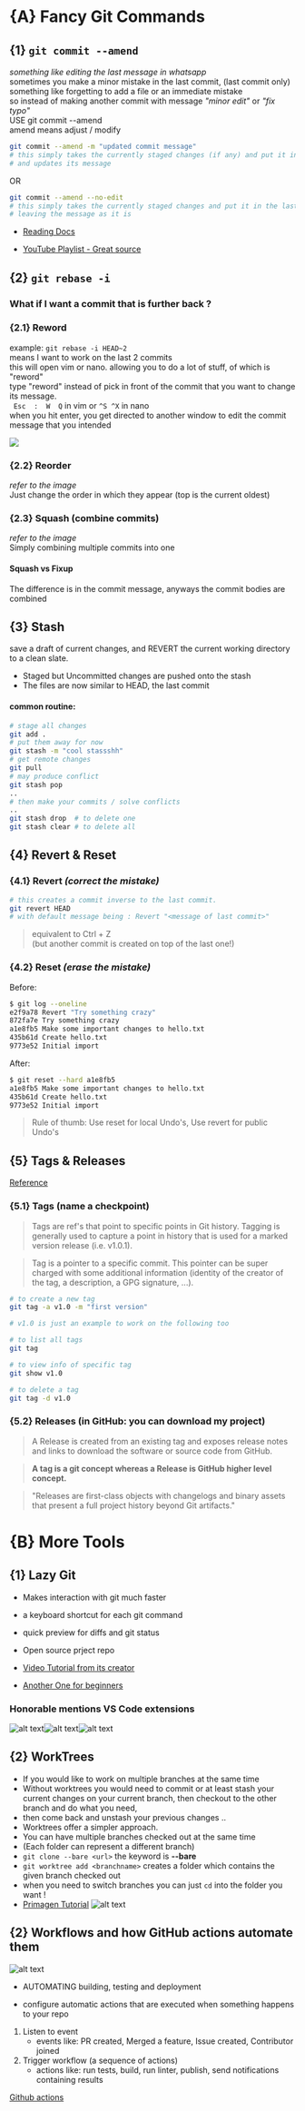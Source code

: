 # {A} Fancy Git Commands

## {1} `git commit --amend `
_something like editing the last message in whatsapp_ <br>
sometimes you make a minor mistake in the last commit, (last commit only) <br>
something like forgetting to add a file or an immediate mistake<br>
so instead of making another commit with message _"minor edit"_ or _"fix typo"_ <br>
USE git commit --amend <br>
amend means adjust / modify

```bash
git commit --amend -m "updated commit message"
# this simply takes the currently staged changes (if any) and put it in the last commmit,
# and updates its message
```
OR
```bash
git commit --amend --no-edit
# this simply takes the currently staged changes and put it in the last commmit
# leaving the message as it is
```
- <a href="https://www.atlassian.com/git/tutorials/rewriting-history#:~:text=Changing%20the%20Last%20Commit%3A%20git,creating%20an%20entirely%20new%20commit.">Reading Docs</a>

- [YouTube Playlist - Great source](https://youtube.com/playlist?list=PLfU9XN7w4tFzW200TaCP1W9RTE8jRSHU5&si=l7Rlfs2JWvgHhnb-)


## {2} `git rebase -i `
### What if I want a commit that is further back ?
### {2.1} Reword
example: 
` git rebase -i HEAD~2 ` <br>
means I want to work on the last 2 commits <br>
this will open vim or nano. allowing you to do a lot of stuff, of which is "reword" <br>
type "reword" instead of pick in front of the commit that you want to change its message. <br>
` Esc  :  W  Q` in vim or `^S ^X` in nano<br> 
when you hit enter, you get directed to another window to edit the commit message that you intended

<img src="rebase_show.png">


### {2.2} Reorder
_refer to the image_ <br>
Just change the order in which they appear (top is the current oldest) 

### {2.3} Squash (combine commits)
_refer to the image_ <br>
Simply combining multiple commits into one
#### Squash vs Fixup
The difference is in the commit message, anyways the commit bodies are combined


## {3} Stash
save a draft of current changes, and REVERT the current working directory to a clean slate.
* Staged but Uncommitted changes are pushed onto the stash
* The files are now similar to HEAD, the last commit

#### common routine:
```bash
# stage all changes
git add . 
# put them away for now
git stash -m "cool stassshh" 
# get remote changes
git pull 
# may produce conflict
git stash pop 
..
# then make your commits / solve conflicts
..
git stash drop  # to delete one
git stash clear # to delete all
```


## {4} Revert & Reset
### {4.1} Revert _(correct the mistake)_
```bash
# this creates a commit inverse to the last commit. 
git revert HEAD
# with default message being : Revert "<message of last commit>"
```
> equivalent to Ctrl + Z <br>
(but another commit is created on top of the last one!)
### {4.2} Reset _(erase the mistake)_
Before:
```bash
$ git log --oneline
e2f9a78 Revert "Try something crazy"
872fa7e Try something crazy
a1e8fb5 Make some important changes to hello.txt
435b61d Create hello.txt
9773e52 Initial import
```
After:
```bash
$ git reset --hard a1e8fb5
a1e8fb5 Make some important changes to hello.txt
435b61d Create hello.txt
9773e52 Initial import
```
> Rule of thumb: Use reset for local Undo's, Use revert for public Undo's

## {5} Tags & Releases
<a href="https://git-scm.com/book/en/v2/Git-Basics-Tagging">Reference</a>

### {5.1} Tags (name a checkpoint)

> Tags are ref's that point to specific points in Git history. Tagging is generally used to capture a point in history that is used for a marked version release (i.e. v1.0.1).

 >Tag is a pointer to a specific commit. This pointer can be super charged with some additional information (identity of the creator of the tag, a description, a GPG signature, ...).


```bash
# to create a new tag
git tag -a v1.0 -m "first version"

# v1.0 is just an example to work on the following too

# to list all tags
git tag

# to view info of specific tag
git show v1.0

# to delete a tag
git tag -d v1.0
```

### {5.2} Releases (in GitHub: you can download my project)

> A Release is created from an existing tag and exposes release notes and links to download the software or source code from GitHub.

>**A tag is a git concept whereas a Release is GitHub higher level concept.**

> "Releases are first-class objects with changelogs and binary assets that present a full project history beyond Git artifacts."

# {B} More Tools
## {1} Lazy Git

- Makes interaction with git much faster<br>
- a keyboard shortcut for each git command
- quick preview for diffs and git status

- <a hrerf="https://github.com/jesseduffield/lazygit">Open source prject repo</a> <br>
- <a href="https://youtu.be/CPLdltN7wgE?si=n3y-ht-l03CZV2v7"> Video Tutorial from its creator</a><br>
- <a href="https://youtu.be/tDOxm4P3udo?si=bpD8yKQQpwg0sFJQ"> Another One for beginners</a>

### Honorable mentions VS Code extensions
![alt text](gitlens.png)![alt text](gitgraph.png)![alt text](githistory.png)
## {2} WorkTrees
- If you would like to work on multiple branches at the same time<br>
- Without worktrees you would need to commit or at least stash your current changes on your current branch, then checkout to the other branch and do what you need,<br>
- then come back and unstash your previous changes ..
- Worktrees offer a simpler approach.
- You can have multiple branches checked out at the same time
- (Each folder can represent a different branch)
- `git clone --bare <url>` the keyword is **--bare**
- `git worktree add <branchname>` creates a folder which contains the given branch checked out
- when you need to switch branches you can just `cd` into the folder you want !
- <a href="https://youtu.be/2uEqYw-N8uE?si=mklxnEDOwkhQjzct">Primagen Tutorial</a>
![alt text](worktrees.png)
## {2} Workflows and how GitHub actions automate them
![alt text](cicdpipeline.png)
- AUTOMATING building, testing and deployment

- configure automatic actions that are executed when something happens to your repo
1. Listen to event
    - events like: PR created, Merged a feature, Issue created, Contributor joined
2. Trigger workflow (a sequence of actions)
    - actions like: run tests, build, run linter, publish, send notifications containing results

[Github actions](https://youtu.be/R8_veQiYBjI?si=vtBa8fbBcYArxT24)
